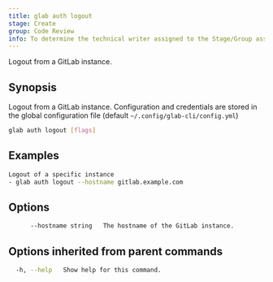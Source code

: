 ```yaml
---
title: glab auth logout
stage: Create
group: Code Review
info: To determine the technical writer assigned to the Stage/Group associated with this page, see https://about.gitlab.com/handbook/product/ux/technical-writing/#assignments
---
```


<!--
This documentation is auto generated by a script.
Please do not edit this file directly. Run `make gen-docs` instead.
-->

Logout from a GitLab instance.

## Synopsis

Logout from a GitLab instance.
Configuration and credentials are stored in the global configuration file (default `~/.config/glab-cli/config.yml`)

```bash title="terminal"
glab auth logout [flags]
```

## Examples

```bash title="terminal"
Logout of a specific instance
- glab auth logout --hostname gitlab.example.com
```

## Options

```bash title="terminal"
      --hostname string   The hostname of the GitLab instance.
```

## Options inherited from parent commands

```bash title="terminal"
  -h, --help   Show help for this command.
```
